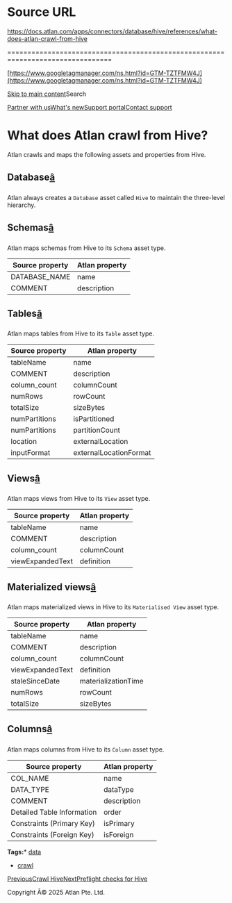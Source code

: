 # Source URL
https://docs.atlan.com/apps/connectors/database/hive/references/what-does-atlan-crawl-from-hive

================================================================================

<!--
canonical: https://docs.atlan.com/apps/connectors/database/hive/references/what-does-atlan-crawl-from-hive
link-alternate: https://docs.atlan.com/apps/connectors/database/hive/references/what-does-atlan-crawl-from-hive
meta-description: Atlan crawls and maps the following assets and properties from Hive.
meta-docsearch:docusaurus_tag: docs-default-current
meta-docsearch:language: en
meta-docsearch:version: current
meta-docusaurus_locale: en
meta-docusaurus_tag: docs-default-current
meta-docusaurus_version: current
meta-generator: Docusaurus v3.8.1
meta-og-description: Atlan crawls and maps the following assets and properties from Hive.
meta-og-locale: en
meta-og-title: What does Atlan crawl from Hive? | Atlan Documentation
meta-og-url: https://docs.atlan.com/apps/connectors/database/hive/references/what-does-atlan-crawl-from-hive
meta-twitter:card: summary_large_image
meta-viewport: width=device-width,initial-scale=1
title: What does Atlan crawl from Hive? | Atlan Documentation
-->

[https://www.googletagmanager.com/ns.html?id=GTM-TZTFMW4J](https://www.googletagmanager.com/ns.html?id=GTM-TZTFMW4J)

[Skip to main content](#__docusaurus_skipToContent_fallback)Search

[Partner with us](https://docs.google.com/forms/d/e/1FAIpQLScuAIhCm2GS7YFstrOjawbP8J7PUmOynQo7wI2yGCcCyEcVSw/viewform)[What's new](https://shipped.atlan.com/)[Support portal](https://atlan.zendesk.com/auth/v2/login/signin?return_to=https%3A%2F%2Fatlan.zendesk.com%2Fhc%2Fen-us&theme=hc&locale=en-us&brand_id=1900000425113&auth_origin=1900000425113%2Cfalse%2Ctrue)[Contact support](/support/submit-request)

What does Atlan crawl from Hive?
================================

Atlan crawls and maps the following assets and properties from Hive.

Database[â](#database "Direct link to Database")
--------------------------------------------------

Atlan always creates a `Database` asset called `Hive` to maintain the three\-level hierarchy.

Schemas[â](#schemas "Direct link to Schemas")
-----------------------------------------------

Atlan maps schemas from Hive to its `Schema` asset type.

| Source property | Atlan property |
| --- | --- |
| DATABASE\_NAME | name |
| COMMENT | description |

Tables[â](#tables "Direct link to Tables")
--------------------------------------------

Atlan maps tables from Hive to its `Table` asset type.

| Source property | Atlan property |
| --- | --- |
| tableName | name |
| COMMENT | description |
| column\_count | columnCount |
| numRows | rowCount |
| totalSize | sizeBytes |
| numPartitions | isPartitioned |
| numPartitions | partitionCount |
| location | externalLocation |
| inputFormat | externalLocationFormat |

Views[â](#views "Direct link to Views")
-----------------------------------------

Atlan maps views from Hive to its `View` asset type.

| Source property | Atlan property |
| --- | --- |
| tableName | name |
| COMMENT | description |
| column\_count | columnCount |
| viewExpandedText | definition |

Materialized views[â](#materialized-views "Direct link to Materialized views")
--------------------------------------------------------------------------------

Atlan maps materialized views in Hive to its `Materialised View` asset type.

| Source property | Atlan property |
| --- | --- |
| tableName | name |
| COMMENT | description |
| column\_count | columnCount |
| viewExpandedText | definition |
| staleSinceDate | materializationTime |
| numRows | rowCount |
| totalSize | sizeBytes |

Columns[â](#columns "Direct link to Columns")
-----------------------------------------------

Atlan maps columns from Hive to its `Column` asset type.

| Source property | Atlan property |
| --- | --- |
| COL\_NAME | name |
| DATA\_TYPE | dataType |
| COMMENT | description |
| Detailed Table Information | order |
| Constraints (Primary Key) | isPrimary |
| Constraints (Foreign Key) | isForeign |

**Tags:*** [data](/tags/data)
* [crawl](/tags/crawl)

[PreviousCrawl Hive](/apps/connectors/database/hive/how-tos/crawl-hive)[NextPreflight checks for Hive](/apps/connectors/database/hive/references/preflight-checks-for-hive)

Copyright Â© 2025 Atlan Pte. Ltd.

